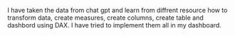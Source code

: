 I have taken the data from chat gpt and learn from diffrent resource how to transform data, create measures, create columns, create table and dashbord using DAX. I have tried to implement them all in my dashboard.
